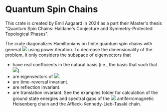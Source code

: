 # Quantum Spin Chains
This crate is created by Emil Aagaard in 2024 as a part their Master's thesis "Quantum Spin Chains: Haldane's Conjecture and Symmetry-Protected Topological Phases".

The crate diagonalizes Hamiltonians on finite quantum spin chains with general <img src="https://latex.codecogs.com/svg.image?%5Cinline%20%5Csmall%20%7B%5Ccolor%7BWhite%7DS%5Cin%5Cmathbb%20N%5Cslash2%7D"/> using power iteration. To decrease the dimensionality of the problem, it only considers the subspace of eigenvectors that
- have real coefficients in the natural basis (i.e., the basis that such that <img src="https://latex.codecogs.com/svg.image?\bg{white}\hat&space;S_n^z\vert\dots\sigma_n\dots\rangle=\sigma_n\vert\dots\sigma_n\dots\rangle"/>).
- are eigenvectors of <img src="https://latex.codecogs.com/svg.image?\bg{white}\hat&space;S_{\text{total}}^z"/>.
- are time-reversal invariant.
- are reflection invariant.
- are translation invariant.
See the examples folder for calculation of the ground state energies and spectral gaps of the <img src="https://latex.codecogs.com/svg.image?\bg{white}S=1"/> antiferromagnetic Heisenberg chain and the Affleck-Kennedy-Lieb-Tasaki chain.